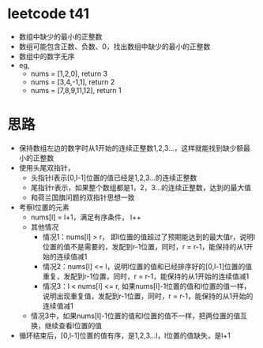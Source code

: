 # leetcode t41
- 数组中缺少的最小的正整数
- 数组可能包含正数、负数、0，找出数组中缺少的最小的正整数
- 数组中的数字无序
- eg,
    - nums = [1,2,0], return 3
    - nums = [3,4,-1,1], return 2
    - nums = [7,8,9,11,12], return 1
    
# 思路
- 保持数组左边的数字时从1开始的连续正整数1,2,3...，这样就能找到缺少额最小的正整数
- 使用头尾双指针，
    - 头指针l表示[0,l-1]位置的值已经是1,2,3...的连续正整数
    - 尾指针r表示，如果整个数组都是1，2，3...的连续正整数，达到的最大值
    - 和荷兰国旗问题的双指针思想一致
- 考察l位置的元素
    - nums[l] = l+1，满足有序条件， l++
    - 其他情况
        - 情况1：nums[l] > r， 即l位置的值超过了预期能达到的最大值r，说明l位置的值不是需要的，发配到r-1位置，同时，r = r-1，能保持的从1开始的连续值减1
        - 情况2：nums[l] <= l，说明l位置的值和已经排序好的[0,l-1]位置的值重复，发配到r-1位置，同时，r = r-1，能保持的从1开始的连续值减1
        - 情况3：l < nums[l] <= r, 如果nums[l]-1位置的值和l位置的值一样，说明出现重复值，发配到r-1位置，同时，r = r-1，能保持的从1开始的连续值减1
    - 情况3中，如果nums[l]-1位置的值和l位置的值不一样，把两位置的值互换，继续查看l位置的值
- 循环结束后，[0,l-1]位置的值有序，是1,2,3...l，l位置的值缺失，是l+1